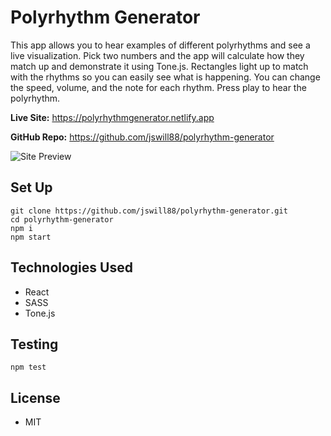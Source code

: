 # Polyrhythm Generator

This app allows you to hear examples of different polyrhythms and see a live visualization. Pick two numbers and the app will calculate how they match up and demonstrate it using Tone.js. Rectangles light up to match with the rhythms so you can easily see what is happening. You can change the speed, volume, and the note for each rhythm. Press play to hear the polyrhythm.

**Live Site:** https://polyrhythmgenerator.netlify.app  

**GitHub Repo:** https://github.com/jswill88/polyrhythm-generator  


![Site Preview](./polyrhythmgenerator.gif)

## Set Up
```
git clone https://github.com/jswill88/polyrhythm-generator.git
cd polyrhythm-generator
npm i
npm start
```

## Technologies Used
- React
- SASS
- Tone.js

## Testing
```
npm test
```

## License
- MIT 